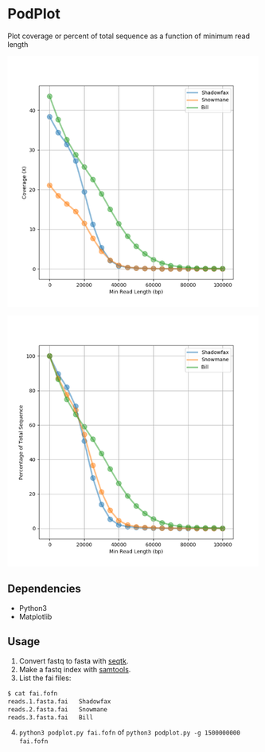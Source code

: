 # PodPlot
Plot coverage or percent of total sequence as a function of minimum read length

![](podplot.cov.png)

![](podplot.perc.png)


## Dependencies

- Python3
- Matplotlib

## Usage

1. Convert fastq to fasta with [seqtk](https://github.com/lh3/seqtk).
2. Make a fastq index with [samtools](http://www.htslib.org/).
3. List the fai files:

```
$ cat fai.fofn
reads.1.fasta.fai	Shadowfax
reads.2.fasta.fai	Snowmane	
reads.3.fasta.fai	Bill
```

4. `python3 podplot.py fai.fofn` of `python3 podplot.py -g 1500000000 fai.fofn`